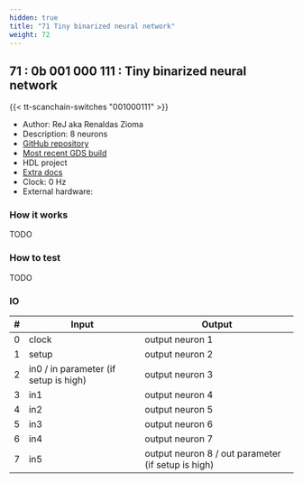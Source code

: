 ```yaml
---
hidden: true
title: "71 Tiny binarized neural network"
weight: 72
---
```


## 71 : 0b 001 000 111 : Tiny binarized neural network

{{< tt-scanchain-switches "001000111" >}}

* Author: ReJ aka Renaldas Zioma
* Description: 8 neurons
* [GitHub repository](https://github.com/rejunity/tt03-tiny-bnn)
* [Most recent GDS build](https://github.com/rejunity/tt03-tiny-bnn/actions/runs/4801780609)
* HDL project
* [Extra docs]()
* Clock: 0 Hz
* External hardware: 



### How it works

TODO


### How to test

TODO


### IO

| # | Input        | Output       |
|---|--------------|--------------|
| 0 | clock  | output neuron 1 |
| 1 | setup  | output neuron 2 |
| 2 | in0 / in parameter (if setup is high)  | output neuron 3 |
| 3 | in1  | output neuron 4 |
| 4 | in2  | output neuron 5 |
| 5 | in3  | output neuron 6 |
| 6 | in4  | output neuron 7 |
| 7 | in5  | output neuron 8 / out parameter (if setup is high) |
